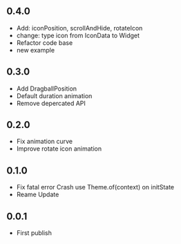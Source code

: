 ## 0.4.0
* Add: iconPosition, scrollAndHide, rotateIcon
* change: type icon from IconData to Widget
* Refactor code base
* new example

## 0.3.0
* Add DragballPosition
* Default duration animation
* Remove depercated API

## 0.2.0
* Fix animation curve
* Improve rotate icon animation


## 0.1.0
* Fix fatal error 
  Crash use Theme.of(context) on initState
* Reame Update

## 0.0.1
* First publish
